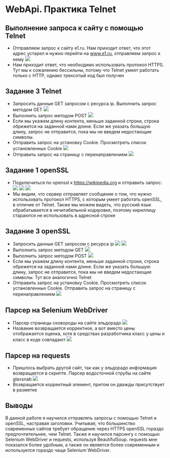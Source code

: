 # WebApi. Практика Telnet
## Выполнение запроса к сайту c помощью Telnet
- Отправляем запрос к сайту e1.ru. Нам приходит ответ, что этот адрес устарел и нужно перейти на www.e1.ru, отправляем запрос к нему ![](https://github.com/MikhaillVodolaginn/WebApiTelnetOpenSSL/blob/main/Снимок%20экрана%202023-10-22%20в%2013.43.55.png)
- Нам приходит ответ, что необходимо использовать протокол HTTPS. Тут мы к сожалению бессильны, потому что Telnet умеет работать только с HTTP, однако трехсотый код был получен
## Задание 3 Telnet
- Запросить данные GET запросом с ресурса ip. Выполнить запрос методом GET ![](https://github.com/MikhaillVodolaginn/WebApiTelnetOpenSSL/blob/main/Снимок%20экрана%202023-10-22%20в%2013.47.44.png)
- Выполнить запрос методом POST ![](https://github.com/MikhaillVodolaginn/WebApiTelnetOpenSSL/blob/main/Снимок%20экрана%202023-10-22%20в%2013.51.04.png)
- Если мы укажем длину контента, меньше заданной строки, строка обрежется на заданной нами длине. Если же указать большую длину, запрос не отправится, пока мы не введем недостающие символы.
- Отправить запрос на установку Cookie. Просмотреть список установленных Cookie ![](https://github.com/MikhaillVodolaginn/WebApiTelnetOpenSSL/blob/main/Снимок%20экрана%202023-10-22%20в%2013.52.39.png)
- Отправить запрос на страницу с перенаправлением ![](https://github.com/MikhaillVodolaginn/WebApiTelnetOpenSSL/blob/main/Снимок%20экрана%202023-10-22%20в%2013.53.25.png)
## Задание 1 openSSL
- Подключиться по openssl к https://wikipedia.org и отправить запрос: ![](https://github.com/MikhaillVodolaginn/WebApiTelnetOpenSSL/blob/main/Снимок%20экрана%202023-10-22%20в%2013.55.09.png) ![](https://github.com/MikhaillVodolaginn/WebApiTelnetOpenSSL/blob/main/Снимок%20экрана%202023-10-22%20в%2013.58.31.png) ![](https://github.com/MikhaillVodolaginn/WebApiTelnetOpenSSL/blob/main/Снимок%20экрана%202023-10-22%20в%2013.58.40.png)
- Мы видим, что сервер отправляет сообщение о том, что нужно использовать протокол HTTPS, с которым умеет работать openSSL, в отличие от Telnet. Также мы можем видеть, что русский язык обрабатывается в нечитабельной кодировке, поэтому кириллицу стараются не использовать в адресной строке
## Задание 3 openSSL
- Запросить данные GET запросом с ресурса ip ![](https://github.com/MikhaillVodolaginn/WebApiTelnetOpenSSL/blob/main/Снимок%20экрана%202023-10-22%20в%2014.01.37.png) ![](https://github.com/MikhaillVodolaginn/WebApiTelnetOpenSSL/blob/main/Снимок%20экрана%202023-10-22%20в%2014.01.47.png)
- Выполнить запрос методом GET ![](https://github.com/MikhaillVodolaginn/WebApiTelnetOpenSSL/blob/main/Снимок%20экрана%202023-10-22%20в%2014.02.37.png)
- Выполнить запрос методом POST ![](https://github.com/MikhaillVodolaginn/WebApiTelnetOpenSSL/blob/main/Снимок%20экрана%202023-10-22%20в%2014.02.55.png)
- Если мы укажем длину контента, меньше заданной строки, строка обрежется на заданной нами длине. Если же указать большую длину, запрос не отправится, пока мы не введем недостающие символы. Тут все аналогично Telnet
- Отправить запрос на установку Cookie. Просмотреть список установленных Cookie. Отправить запрос на страницу с перенаправлением ![](https://github.com/MikhaillVodolaginn/WebApiTelnetOpenSSL/blob/main/Снимок%20экрана%202023-10-22%20в%2014.03.07.png)
## Парсер на Selenium WebDriver
- Парсер страницы сковороды на сайте эльдорадо ![](https://github.com/MikhaillVodolaginn/WebApiTelnetOpenSSL/blob/main/Снимок%20экрана%202023-10-23%20в%2023.43.08.png)
- Название возвращается корректное, а вот вместо цены отображается оценка, хотя в средствах разработчика класс у цены и класс в коде совпадают ![](https://github.com/MikhaillVodolaginn/WebApiTelnetOpenSSL/blob/main/Снимок%20экрана%202023-10-23%20в%2023.40.36.png)
## Парсер на requests
- Пришлось выбрать другой сайт, так как у эльдорадо информация возвращается в скрипте. Парсер водосточной струбы на сайте glavsnab ![](https://github.com/MikhaillVodolaginn/WebApiTelnetOpenSSL/blob/main/Снимок%20экрана%202023-10-24%20в%2000.15.44.png)
- Возвращается корректный элемент, притом он дважды присутствует в разметке
## Выводы
В данной работе я научился отправлять запросы с помощью Telnet и openSSL, настравая заголовки. Учитывая, что большинство современных сайтов требует обращение через HTTPS openSSL гораздо предпочтительнее, чем Telnet. Также я научился парсингу с помощью Selenium WebDriver и requests, используя BeautifulSoup. requests мне показался более удобным, а также он является более современным и используется гораздо чаще Selenium WebDriver.
